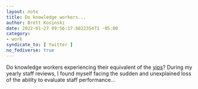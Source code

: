 ```yaml
---
layout: note
title: Do knowledge workers...
author: Brett Kosinski
date: 2022-01-27 09:56:17.602235471 -05:00
category:
- work
syndicate_to: [ twitter ]
no_fediverse: true
---
```

Do knowledge workers experiencing their equivalent of the [yips](https://en.wikipedia.org/wiki/Yips)? During my yearly staff reviews, I found myself facing the sudden and unexplained loss of the ability to evaluate staff performance...
